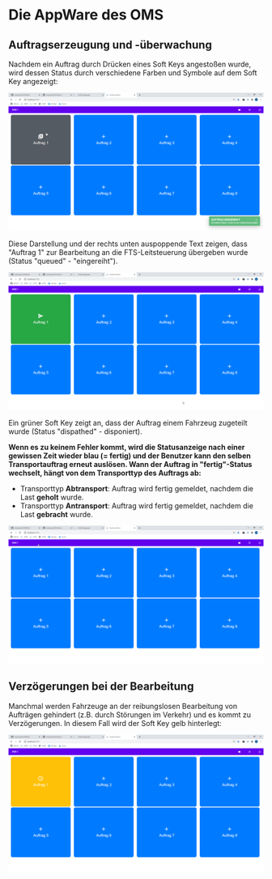 # Die AppWare des OMS
## Auftragserzeugung und -überwachung

Nachdem ein Auftrag durch Drücken eines Soft Keys angestoßen wurde, wird dessen Status durch verschiedene Farben und Symbole auf dem Soft Key angezeigt:

![Auftrag eingereiht](./OrderSoftKeys8Queued.png?raw=true "Auftrag zur Bearbeitung eingereiht")

Diese Darstellung und der rechts unten auspoppende Text zeigen, dass "Auftrag 1" zur Bearbeitung an die FTS-Leitsteuerung übergeben wurde (Status "queued" - "eingereiht").

![Disponierter Auftrag](./OrderSoftKeys8Dispatched.png?raw=true "Auftrag wurde an Fahrzeug disponiert")

Ein grüner Soft Key zeigt an, dass der Auftrag einem Fahrzeug zugeteilt wurde (Status "dispathed" - disponiert).

**Wenn es zu keinem Fehler kommt, wird die Statusanzeige nach einer gewissen Zeit wieder blau (= fertig) und der Benutzer kann den selben Transportauftrag erneut auslösen. Wann der Auftrag in "fertig"-Status wechselt, hängt von dem Transporttyp des Auftrags ab:**

* Transporttyp **Abtransport**: Auftrag wird fertig gemeldet, nachdem die Last **geholt** wurde.
* Transporttyp **Antransport**: Auftrag wird fertig gemeldet, nachdem die Last **gebracht** wurde.

![Fertiger Auftrag](./OrderSoftKeys8New.png?raw=true "Auftrag wurde fertig gestellt und kann neu ausgelöst werden.")

## Verzögerungen bei der Bearbeitung
Manchmal werden Fahrzeuge an der reibungslosen Bearbeitung von Aufträgen gehindert (z.B. durch Störungen im Verkehr) und es kommt zu Verzögerungen. In diesem Fall wird der Soft Key gelb hinterlegt:

![Auftrag verzögert](./OrderSoftKeys8Delayed.png?raw=true "Auftragsbearbeitung verzögert.")

